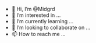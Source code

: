 - 👋 Hi, I’m @Midgrd
- 👀 I’m interested in ...
- 🌱 I’m currently learning ...
- 💞️ I’m looking to collaborate on ...
- 📫 How to reach me ...

<!---
Midgrd/Midgrd is a ✨ special ✨ repository because its `README.md` (this file) appears on your GitHub profile.
You can click the Preview link to take a look at your changes.
--->
